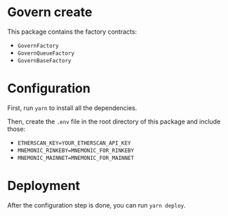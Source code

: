 # Govern create

This package contains the factory contracts:
* `GovernFactory`
* `GovernQueueFactory`
* `GovernBaseFactory`

# Configuration

First, run `yarn` to install all the dependencies.

Then, create the `.env` file in the root directory of this package and include those:
* `ETHERSCAN_KEY=YOUR_ETHERSCAN_API_KEY`
* `MNEMONIC_RINKEBY=MNEMONIC_FOR_RINKEBY`
* `MNEMONIC_MAINNET=MNEMONIC_FOR_MAINNET`


# Deployment

After the configuration step is done, you can run `yarn deploy`.
